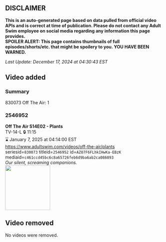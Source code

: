 ## DISCLAIMER
**This is an auto-generated page based on data pulled from official video APIs and is correct at time of publication. Please do not contact any Adult Swim employee on social media regarding any information this page provides.**  
**SPOILER ALERT: This page contains thumbnails of full episodes/shorts/etc. that might be spoilery to you. YOU HAVE BEEN WARNED.**  

_Last Update: December 17, 2024 at 04:30:43 EST_
## Video added
### Summary
830073 Off The Air: 1  
### 2546952
**Off The Air S14E02 - Plants**  
TV-14-L 🔒 11:15  
⌛ January 7, 2025 at 04:14:00 EST  
https://www.adultswim.com/videos/off-the-air/plants  
seriesid=`830073` titleid=`2546952` id=`AZO7F6FLhkIHwKa-EBzK` mediaid=`c461ccd45bc6c8a65726feb6d9ba6ab2ca086093`  
_Our silent, screaming companions._  
<a href="https://media.cdn.adultswim.com/uploads/20241217/thumbnails/2_24121711603-AS_OTA_1402_PLANTS.jpg"><img src="https://media.cdn.adultswim.com/uploads/20241217/thumbnails/2_24121711603-AS_OTA_1402_PLANTS.jpg" height="144px" /></a>
## Video removed
No videos were removed.  
